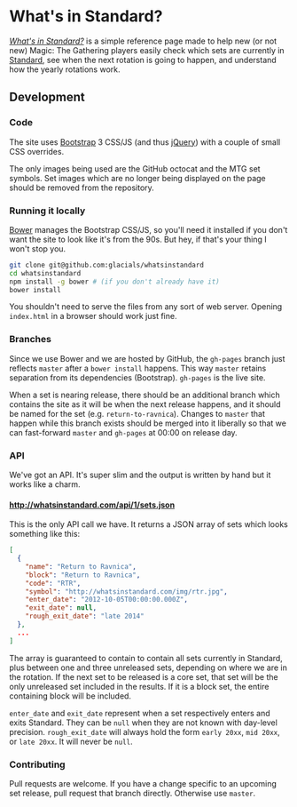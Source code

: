 # What's in Standard?

*[What's in Standard?][0]* is a simple reference page made to help new (or not new)
Magic: The Gathering players easily check which sets are currently in
[Standard][1], see when the next rotation is going to happen, and understand
how the yearly rotations work.

## Development

### Code

The site uses [Bootstrap][2] 3 CSS/JS (and thus [jQuery][3]) with a couple of
small CSS overrides.

The only images being used are the GitHub octocat and the MTG set symbols. Set
images which are no longer being displayed on the page should be removed from
the repository.

### Running it locally

[Bower][4] manages the Bootstrap CSS/JS, so you'll need it installed if you
don't want the site to look like it's from the 90s. But hey, if that's your
thing I won't stop you.

```bash
git clone git@github.com:glacials/whatsinstandard
cd whatsinstandard
npm install -g bower # (if you don't already have it)
bower install
```

You shouldn't need to serve the files from any sort of web server. Opening
`index.html` in a browser should work just fine.

### Branches

Since we use Bower and we are hosted by GitHub, the `gh-pages` branch just
reflects `master` after a `bower install` happens. This way `master` retains
separation from its dependencies (Bootstrap). `gh-pages` is the live site.

When a set is nearing release, there should be an additional branch which
contains the site as it will be when the next release happens, and it should be
named for the set (e.g. `return-to-ravnica`). Changes to `master` that happen
while this branch exists should be merged into it liberally so that we can
fast-forward `master` and `gh-pages` at 00:00 on release day.

### API

We've got an API. It's super slim and the output is written by hand but it
works like a charm.

#### http://whatsinstandard.com/api/1/sets.json

This is the only API call we have. It returns a JSON array of sets which looks
something like this:

```json
[
  {
    "name": "Return to Ravnica",
    "block": "Return to Ravnica",
    "code": "RTR",
    "symbol": "http://whatsinstandard.com/img/rtr.jpg",
    "enter_date": "2012-10-05T00:00:00.000Z",
    "exit_date": null,
    "rough_exit_date": "late 2014"
  },
  ...
]
```

The array is guaranteed to contain to contain all sets currently in Standard,
plus between one and three unreleased sets, depending on where we are in the
rotation. If the next set to be released is a core set, that set will be the
only unreleased set included in the results. If it is a block set, the entire
containing block will be included.

`enter_date` and `exit_date` represent when a set respectively enters and exits
Standard. They can be `null` when they are not known with day-level precision.
`rough_exit_date` will always hold the form `early 20xx`, `mid 20xx`, or `late
20xx`. It will never be `null`.

### Contributing

Pull requests are welcome. If you have a change specific to an upcoming set
release, pull request that branch directly. Otherwise use `master`.

[0]: http://whatsinstandard.com/
[1]: http://www.wizards.com/magic/magazine/article.aspx?x=judge/resources/sfrstandard
[2]: https://github.com/twbs/bootstrap
[3]: https://github.com/jquery/jquery
[4]: https://github.com/bower/bower
